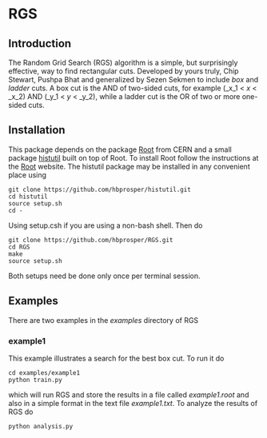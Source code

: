 # RGS
## Introduction
The Random Grid Search (RGS) algorithm is a simple, but surprisingly effective, way to find rectangular cuts. Developed by yours truly, Chip Stewart, Pushpa Bhat and generalized by Sezen Sekmen to include *box* and *ladder* cuts. A box cut is the AND of two-sided cuts, for example (_x_1 < _x_ < _x_2) AND (_y_1 < _y_ < _y_2), while a ladder cut is the OR of two or more one-sided cuts.

## Installation
This package depends on the package [Root](https://root.cern.ch/downloading-root) from CERN and a small package [histutil](https://github.com/hbprosper/histutil) built on top of Root. To install Root follow the instructions at the [Root](https://root.cern.ch/downloading-root) website. The histutil package may be installed in any convenient place using 
```
git clone https://github.com/hbprosper/histutil.git
cd histutil
source setup.sh
cd -
```
Using setup.csh if you are using a non-bash shell. Then do
```
git clone https://github.com/hbprosper/RGS.git
cd RGS
make
source setup.sh
```
Both setups need be done only once per terminal session.

## Examples
There are two examples in the *examples* directory of RGS
### example1
This example illustrates a search for the best box cut. To run it do
```
cd examples/example1
python train.py
```
which will run RGS and store the results in a file called *example1.root* and also in a simple format in the text file *example1.txt*. To analyze the results of RGS do
```
python analysis.py
```
